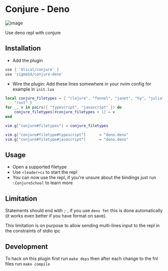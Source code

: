 # Conjure - Deno

![image](https://user-images.githubusercontent.com/22427111/189539787-20e735fe-8509-4b80-970a-43f772cc2849.png)

Use deno repl with conjure

## Installation

- Add the plugin

```lua
use { 'Olical/conjure' }
use 'sigmaSd/conjure-deno'
```

- Wire the plugin: Add these lines somewhere in your nvim config for example in
  `init.lua`

```lua
local conjure_filetypes = { "clojure", "fennel", "janet", "hy", "julia", "racket", "scheme", "lua", "lisp",
    "rust" }
for _, v in pairs({ "typescript", "javascript" }) do
    conjure_filetypes[#conjure_filetypes + 1] = v
end

vim.g["conjure#filetypes"] = conjure_filetypes

vim.g["conjure#filetype#typescript"]      = "deno.deno"
vim.g["conjure#filetype#javascript"]      = "deno.deno"
```

## Usage

- Open a supported filetype
- Use `<leader>cs` to start the repl
- You can now use the repl, if you're unsure about the bindings just run
  `:ConjureSchool` to learn more

## Limitation

Statements should end with `;` , if you use `deno fmt` this is done
automatically (it works even better if you have format on save).

This limitation is on purpose to allow sending multi-lines input to the repl in
the constraints of stdio ipc

## Development

To hack on this plugin first run `make deps` then after each change to the fnl
files run `make compile`
